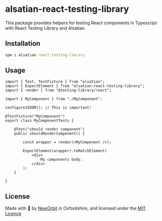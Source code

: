 # alsatian-react-testing-library

This package provides helpers for testing React components in Typescript with React Testing Library and Alsatian.

## Installation

```cmd
npm i alsatian-react-testing-library
```

## Usage

```tsx
import { Test, TestFixture } from "alsatian";
import { ExpectElement } from "alsatian-react-testing-library";
import { render } from "@testing-library/react";

import { MyComponent } from "./MyComponent";

configureJSDOM(); // This is important!

@TestFixture("MyComponent")
export class MyComponentTests {

    @Test("should render component")
    public shouldRenderComponent() {

        const wrapper = render(<MyComponent />);

        ExpectElement(wrapper).toMatchElement(
            <div>
                My components body.
            </div>
        );
    }

}
```

## License

Made with :sparkling_heart: by [NewOrbit](https://www.neworbit.co.uk/) in Oxfordshire, and licensed under the [MIT Licence](LICENSE)
